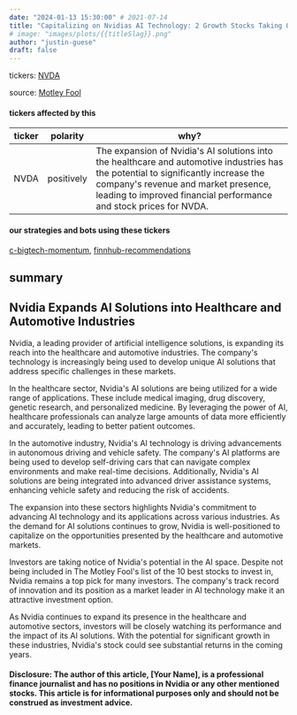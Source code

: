 ```yaml
---
date: "2024-01-13 15:30:00" # 2021-07-14
title: "Capitalizing on Nvidias AI Technology: 2 Growth Stocks Taking Off in Healthcare and Automotive Sectors"
# image: "images/plots/{{titleSlag}}.png"
author: "justin-guese"
draft: false
---
```

tickers: <a href='https://finance.yahoo.com/quote/NVDA' target='_blank'>NVDA</a> 

source: <a href='https://finance.yahoo.com/news/missed-boat-nvidia-2-artificial-153000928.html' target='_blank'>Motley Fool</a>

#### tickers affected by this

| ticker | polarity | why? |
|------------|------------|------------|
| NVDA | positively | The expansion of Nvidia's AI solutions into the healthcare and automotive industries has the potential to significantly increase the company's revenue and market presence, leading to improved financial performance and stock prices for NVDA. |



#### our strategies and bots using these tickers

[c-bigtech-momentum](/strategies/c-bigtech-momentum), [finnhub-recommendations](/strategies/finnhub-recommendations)

## summary

## Nvidia Expands AI Solutions into Healthcare and Automotive Industries

Nvidia, a leading provider of artificial intelligence solutions, is expanding its reach into the healthcare and automotive industries. The company's technology is increasingly being used to develop unique AI solutions that address specific challenges in these markets.

In the healthcare sector, Nvidia's AI solutions are being utilized for a wide range of applications. These include medical imaging, drug discovery, genetic research, and personalized medicine. By leveraging the power of AI, healthcare professionals can analyze large amounts of data more efficiently and accurately, leading to better patient outcomes.

In the automotive industry, Nvidia's AI technology is driving advancements in autonomous driving and vehicle safety. The company's AI platforms are being used to develop self-driving cars that can navigate complex environments and make real-time decisions. Additionally, Nvidia's AI solutions are being integrated into advanced driver assistance systems, enhancing vehicle safety and reducing the risk of accidents.

The expansion into these sectors highlights Nvidia's commitment to advancing AI technology and its applications across various industries. As the demand for AI solutions continues to grow, Nvidia is well-positioned to capitalize on the opportunities presented by the healthcare and automotive markets.

Investors are taking notice of Nvidia's potential in the AI space. Despite not being included in The Motley Fool's list of the 10 best stocks to invest in, Nvidia remains a top pick for many investors. The company's track record of innovation and its position as a market leader in AI technology make it an attractive investment option.

As Nvidia continues to expand its presence in the healthcare and automotive sectors, investors will be closely watching its performance and the impact of its AI solutions. With the potential for significant growth in these industries, Nvidia's stock could see substantial returns in the coming years.

#### Disclosure: The author of this article, [Your Name], is a professional finance journalist and has no positions in Nvidia or any other mentioned stocks. This article is for informational purposes only and should not be construed as investment advice.